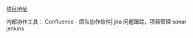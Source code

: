 [项目地址](https://github.com/youngzil/quickstart-tools)












内部协作工具：
Confluence - 团队协作软件|
jira 问题跟踪，项目管理
sonar jenkins


